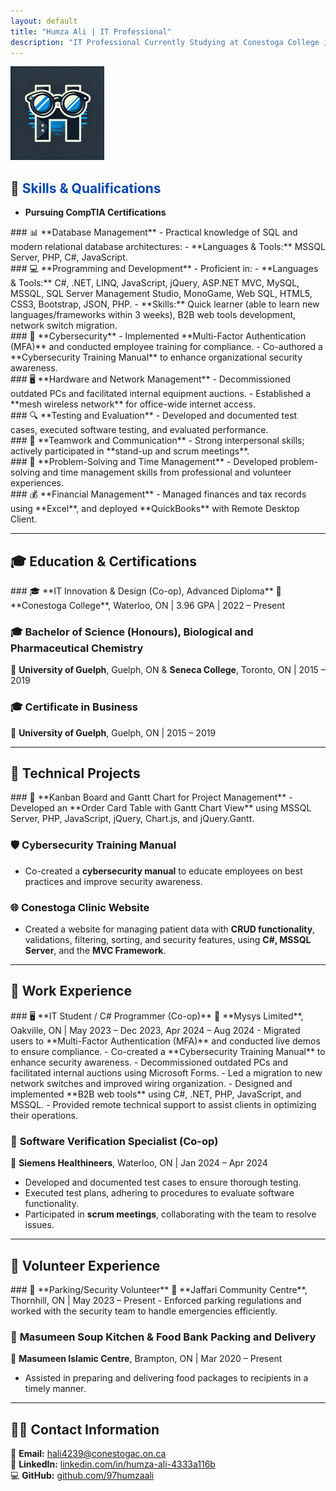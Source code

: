 ```yaml
---
layout: default
title: "Humza Ali | IT Professional"
description: "IT Professional Currently Studying at Conestoga College in IT Innovation & Design"
---
```

<img src="assets/Loo.jpg" alt="Logo of Humza Ali" style="width:150px; height:auto;">

## 🚀 **<span style="color: #0047AB;">Skills & Qualifications</span>**
- **Pursuing CompTIA Certifications**

<section aria-labelledby="database-management">
### 📊 **<span id="database-management">Database Management</span>**
- Practical knowledge of SQL and modern relational database architectures:
  - **Languages & Tools:** MSSQL Server, PHP, C#, JavaScript.
</section>

<section aria-labelledby="programming-development">
### 💻 **<span id="programming-development">Programming and Development</span>**
- Proficient in:
  - **Languages & Tools:** C#, .NET, LINQ, JavaScript, jQuery, ASP.NET MVC, MySQL, MSSQL, SQL Server Management Studio, MonoGame, Web SQL, HTML5, CSS3, Bootstrap, JSON, PHP.
  - **Skills:** Quick learner (able to learn new languages/frameworks within 3 weeks), B2B web tools development, network switch migration.
</section>

<section aria-labelledby="cybersecurity">
### 🔐 **<span id="cybersecurity">Cybersecurity</span>**
- Implemented **Multi-Factor Authentication (MFA)** and conducted employee training for compliance.
- Co-authored a **Cybersecurity Training Manual** to enhance organizational security awareness.
</section>

<section aria-labelledby="hardware-network">
### 🖥️ **<span id="hardware-network">Hardware and Network Management</span>**
- Decommissioned outdated PCs and facilitated internal equipment auctions.
- Established a **mesh wireless network** for office-wide internet access.
</section>

<section aria-labelledby="testing-evaluation">
### 🔍 **<span id="testing-evaluation">Testing and Evaluation</span>**
- Developed and documented test cases, executed software testing, and evaluated performance.
</section>

<section aria-labelledby="teamwork-communication">
### 👥 **<span id="teamwork-communication">Teamwork and Communication</span>**
- Strong interpersonal skills; actively participated in **stand-up and scrum meetings**.
</section>

<section aria-labelledby="problem-solving">
### 🧠 **<span id="problem-solving">Problem-Solving and Time Management</span>**
- Developed problem-solving and time management skills from professional and volunteer experiences.
</section>

<section aria-labelledby="financial-management">
### 💰 **<span id="financial-management">Financial Management</span>**
- Managed finances and tax records using **Excel**, and deployed **QuickBooks** with Remote Desktop Client.
</section>

---

## 🎓 **Education & Certifications**

<section aria-labelledby="education">
### 🎓 **IT Innovation & Design (Co-op), Advanced Diploma**  
📍 **Conestoga College**, Waterloo, ON | 3.96 GPA | 2022 – Present

### 🎓 **Bachelor of Science (Honours), Biological and Pharmaceutical Chemistry**  
📍 **University of Guelph**, Guelph, ON & **Seneca College**, Toronto, ON | 2015 – 2019

### 🎓 **Certificate in Business**  
📍 **University of Guelph**, Guelph, ON | 2015 – 2019
</section>

---

## 🔨 **Technical Projects**

<section aria-labelledby="projects">
### 📝 **Kanban Board and Gantt Chart for Project Management**
- Developed an **Order Card Table with Gantt Chart View** using MSSQL Server, PHP, JavaScript, jQuery, Chart.js, and jQuery.Gantt.

### 🛡️ **Cybersecurity Training Manual**
- Co-created a **cybersecurity manual** to educate employees on best practices and improve security awareness.

### 🌐 **Conestoga Clinic Website**
- Created a website for managing patient data with **CRUD functionality**, validations, filtering, sorting, and security features, using **C#, MSSQL Server**, and the **MVC Framework**.
</section>

---

## 💼 **Work Experience**

<section aria-labelledby="work-experience">
### 🖥️ **IT Student / C# Programmer (Co-op)**
📍 **Mysys Limited**, Oakville, ON | May 2023 – Dec 2023, Apr 2024 – Aug 2024
- Migrated users to **Multi-Factor Authentication (MFA)** and conducted live demos to ensure compliance.
- Co-created a **Cybersecurity Training Manual** to enhance security awareness.
- Decommissioned outdated PCs and facilitated internal auctions using Microsoft Forms.
- Led a migration to new network switches and improved wiring organization.
- Designed and implemented **B2B web tools** using C#, .NET, PHP, JavaScript, and MSSQL.
- Provided remote technical support to assist clients in optimizing their operations.

### 🧪 **Software Verification Specialist (Co-op)**
📍 **Siemens Healthineers**, Waterloo, ON | Jan 2024 – Apr 2024
- Developed and documented test cases to ensure thorough testing.
- Executed test plans, adhering to procedures to evaluate software functionality.
- Participated in **scrum meetings**, collaborating with the team to resolve issues.
</section>

---

## 🙌 **Volunteer Experience**

<section aria-labelledby="volunteer-experience">
### 🚗 **Parking/Security Volunteer**
📍 **Jaffari Community Centre**, Thornhill, ON | May 2023 – Present
- Enforced parking regulations and worked with the security team to handle emergencies efficiently.

### 🍲 **Masumeen Soup Kitchen & Food Bank Packing and Delivery**
📍 **Masumeen Islamic Centre**, Brampton, ON | Mar 2020 – Present
- Assisted in preparing and delivering food packages to recipients in a timely manner.
</section>

---

## 👨‍💼 **Contact Information**
📧 **Email:** [hali4239@conestogac.on.ca](mailto:hali4239@conestogac.on.ca)  
🔗 **LinkedIn:** [linkedin.com/in/humza-ali-4333a116b](https://www.linkedin.com/in/humza-ali-4333a116b/)  
💻 **GitHub:** [github.com/97humzaali](https://github.com/97humzaali)
